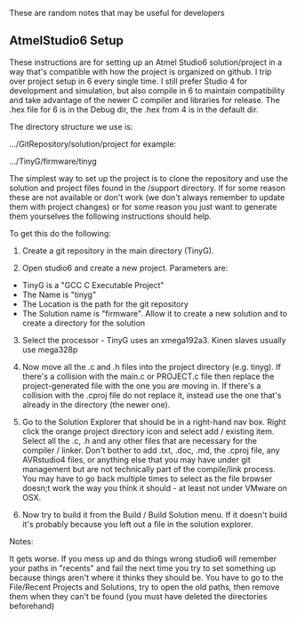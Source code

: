 These are random notes that may be useful for developers
## AtmelStudio6 Setup
These instructions are for setting up an Atmel Studio6 solution/project in a way that's compatible with how the project is organized on github. I trip over project setup in 6 every single time. I still prefer Studio 4 for development and simulation, but also compile in 6 to maintain compatibility and take advantage of the newer C compiler and libraries for release. The .hex file for 6 is in the Debug dir, the .hex from 4 is in the default dir.

The directory structure we use is:

.../GitRepository/solution/project  for example:

.../TinyG/firmware/tinyg


The simplest way to set up the project is to clone the repository and use the solution and project files found in the /support directory. If for some reason these are not available or don't work (we don't always remember to update them with project changes) or for some reason you just want to generate them yourselves the following instructions should help. 


To get this do the following:

1. Create a git repository in the main directory (TinyG).

2. Open studio6 and create a new project. Parameters are:
 - TinyG is a "GCC C Executable Project" 
 - The Name is "tinyg"
 - The Location is the path for the git repository
 - The Solution name is "firmware". Allow it to create a new solution and to create a directory for the solution

3. Select the processor - TinyG uses an xmega192a3. Kinen slaves usually use mega328p

4. Now move all the .c and .h files into the project directory (e.g. tinyg). If there's a collision with the main.c or PROJECT.c file then replace the project-generated file with the one you are moving in. If there's a collision with the .cproj file do not replace it, instead use the one that's already in the directory (the newer one).

5. Go to the Solution Explorer that should be in a right-hand nav box. Right click the orange project directory icon and select add / existing item. Select all the .c, .h and any other files that are necessary for the compiler / linker. Don't bother to add .txt, .doc, .md, the .cproj file, any AVRstudio4 files, or anything else that you may have under git management but are not technically part of the compile/link process. You may have to go back multiple times to select as the file browser doesn;t work the way you think it should - at least not under VMware on OSX. 

6. Now try to build it from the Build / Build Solution menu. If it doesn't build it's probably because you left out a file in the solution explorer.

Notes:

It gets worse. If you mess up and do things wrong studio6 will remember your paths in "recents" and fail the next time you try to set something up because things aren't where it thinks they should be. You have to go to the File/Recent Projects and Solutions, try to open the old paths, then remove them when they can't be found (you must have deleted the directories beforehand)